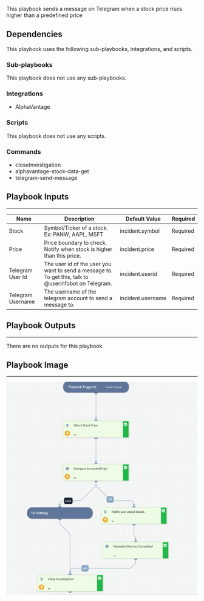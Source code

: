 This playbook sends a message on Telegram when a stock price rises higher than a predefined price

## Dependencies
This playbook uses the following sub-playbooks, integrations, and scripts.

### Sub-playbooks
This playbook does not use any sub-playbooks.

### Integrations
* AlphaVantage

### Scripts
This playbook does not use any scripts.

### Commands
* closeInvestigation
* alphavantage-stock-data-get
* telegram-send-message

## Playbook Inputs
---

| **Name** | **Description** | **Default Value** | **Required** |
| --- | --- | --- | --- |
| Stock | Symbol/Ticker of a stock. Ex: PANW, AAPL, MSFT | incident.symbol | Required |
| Price | Price boundary to check. Notify when stock is higher than this price. | incident.price | Required |
| Telegram User Id | The user id of the user you want to send a message to. To get this, talk to @userinfobot on Telegram. | incident.userid | Required |
| Telegram Username | The username of the telegram account to send a message to. | incident.username | Required |

## Playbook Outputs
---
There are no outputs for this playbook.

## Playbook Image
---
![Notify Stock Above Price](../doc_files/Notify-Stock-Above-Price-image.png)